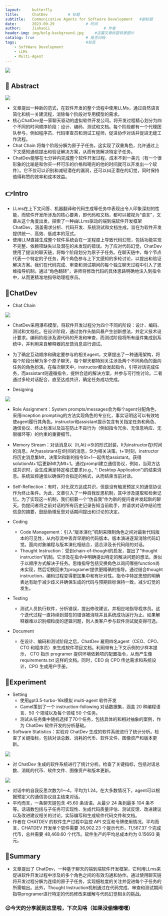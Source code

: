 ```yaml
---
layout:     butterfly
title:      ChatDev			# 标题 
subtitle:   Communicative Agents for Software Development   #副标题
date:       2023-09-29 				# 时间
author:     JiahaoLi 						# 作者
header-img: img/bolg-background.jpg 	#这篇文章标题背景图片
catalog: true 						# 是否归档
tags:								#标签
    - SoftWare Development
    - LLMs
    - Multi-Agent
---
```

![](https://cdn.jsdelivr.net/gh/JiahaoLi2003/ImgHosting/Img/2023-09-29-title.png)

## 📖 Abstract

![](https://cdn.jsdelivr.net/gh/JiahaoLi2003/ImgHosting/Img/2023-09-29-Abstract.png)

- 文章提出一种新的范式，在软件开发的整个流程中使用LLMs，通过自然语言简化和统一关建流程，消除每个阶段对专用模型的需求。
- 核心ChatDev是一家聊天驱动的虚拟软件开发公司。将开发过程精心划分为四个不同的时间顺序阶段：设计、编码、测试和文档。每个阶段都有一个代理团队参与，例如程序员、代码审查员和测试工程师，促进协作对话并促进无缝工作流程。
- Chat Chain 将每个阶段分解为原子子任务。这实现了双重角色，允许通过上下文感知通信提出和验证解决方案，从而有效解决特定子任务。
- ChatDev能够在七分钟内完成整个软件开发过程，成本不到一美元（有一个很形象的比喻是和你买一杯可乐的价格和喝完的他的时间就可以开发出一个软件）。它不仅可以识别和减轻潜在的漏洞，还可以纠正潜在的幻觉，同时保持值得称赞的效率和成本效益。

## 👉Intro

- LLms在上下文问答、机器翻译和代码生成等任务中表现出令人印象深刻的性能，而软件开发所涉及的核心要素，即代码和文档，都可以被视为“语言”，文章从这个角度出发，探索了一种由LLms驱动的端到端软件开发框架ChatDev，涵盖需求分析、代码开发、系统测试和文档生成，旨在为软件开发提供统一、高效、低成本的范式。
- 使用LLM直接生成整个软件系统会在一定程度上导致代码幻觉，包括功能实现不完整、依赖项缺失以及潜在的未发现的错误。为了应对代码幻觉，ChatDev 使用了提议的聊天链，将每个阶段划分为原子子任务。在聊天链中，每个节点代表一个特定的子任务，两个角色参与上下文感知的多轮讨论，以提出和验证解决方案。我们在代码完成、审查和测试期间的每个独立聊天过程中引入了思维指导机制。通过“角色翻转”，讲师将修改代码的具体思路明确地注入到指令中，从而更精准地指导助理程序员。

## 🤖ChatDev

- Chat Chain

![](https://cdn.jsdelivr.net/gh/JiahaoLi2003/ImgHosting/Img/2023-09-29-Chatchain.png)

  - ChatDev采用瀑布模型，将软件开发过程分为四个不同的阶段：设计、编码、测试和文档化。在设计阶段，通过协作头脑风暴产生创新想法，并定义技术设计要求。编码阶段涉及源代码的开发和审查，而测试阶段将所有组件集成到系统中，并利用来自解释器的反馈消息进行调试。
  - 为了确定互动顺序和确定要参与的相关agent，文章提出了一种通用架构，将每个阶段分解为多个原子聊天，每个聊天都特别关注涉及两个不同角色的面向任务的角色扮演。在每次聊天中，instructor都会发起指令，引导对话完成任务，而assistant则遵循指令，提供合适的解决方案，并参与可行性讨论。二者通过多轮对话配合，直至达成共识，确定任务成功完成。

- Designing

![](https://cdn.jsdelivr.net/gh/JiahaoLi2003/ImgHosting/Img/2023-09-29-Design.png)

  - Role Assignment：System prompts/messages会为每个agent分配角色，采用inception prompting的方法实现角色的专业化，事实证明这可以有效地使agent履行其角色。instructor和assistant提示包含有关指定任务和角色、通信协议、终止标准以及旨在防止不良行为（例如指令冗余、无信息响应、无限循环等）的约束的重要细节。
  
  - Memory Stream：对话消息以（It,At)->St的形式封装，It为instructor在t时间的消息，At为assistant在t时间的消息，St为相关决策。t+1时刻，instructor将历史消息集Mt，决策St和新的指令St+1一起传给assistant。获得solutionAt+1后更新Mt为Mt+1。通过prompt建立通信协议，例如，当双方达成共识时，会生成满足特定格式要求(e.g., “<MODALITY>: Desktop Application”)的结束消息。系统监控通信以确保符合指定的格式，从而结束当前对话。

  - Self-Reflection：有时，对化双方达成共识，但是没有触发预定义的通信协议作为终止条件。为此，文章引入了一种自我反思机制，其中涉及提取和检索记忆。为了实现这一机制，我们招募一个“伪自我”作为新的提问者并发起新的聊天。伪提问者将之前对话的所有历史记录告知当前助手，并请求对话中结论性信息的摘要，鼓励助理反思对话期间提出和讨论的决定。

- Coding
    - Code Management：引入“版本演化”机制来限制角色之间对最新代码版本的可见性，从内存流中丢弃早期的代码版本。版本演进逐渐消除代码幻觉。面向对象编程与版本演化相结合，适合涉及长代码段的对话。
    - Thought Instruction：受到chain-of-thought的启发，提出了“thought instruction”机制。它涉及在指令中明确提出特定的解决问题的想法，类似于以顺序方式解决子任务。思维指导包括交换角色以询问哪些function尚未实现，然后切换回来为programer提供更精确的指导。通过结合thought instruction，编码过程变得更加集中和有针对性。指令中特定思想的明确表达有助于减少歧义并确保生成的代码与预期目标保持一致，减少幻觉的发生。

- Testing
    - 测试人员执行软件，分析错误，提出修改建议，并相应地指导程序员。这个迭代过程一直持续到潜在的错误被消除并且系统成功运行为止。如果解释器难以识别细粒度的逻辑问题，则人类客户参与软件测试就变得可选。

- Document
    - 在设计、编码和测试阶段之后，ChatDev 雇用四名agent（CEO、CPO、CTO 和程序员）来生成软件项目文档。利用带有上下文示例的少样本提示， CTO 指示 programer 提供环境依赖项的配置指令，从而产生像 requirements.txt 这样的文档。同时，CEO 向 CPO 传达需求和系统设计，CPO 生成用户手册。

## 🧪Experiment

- Setting
    - 使用gpt3.5-turbo-16k模拟 multi-agent 软件开发
    - Camel策划了一个 instruction-following 对话数据集，涵盖 20 种编程语言、50 个领域以及每个领域 50 个任务。
    - 测试从任务集中随机选择了70个任务，包括具体的和相对抽象的案例，作为 ChatDev 软件开发的分析基础。
- Software Statistics：实验对 ChatDev 生成的软件系统进行了统计分析。检查了关键指标，包括对话总数、消耗的代币、软件文件、图像资产和版本更新。

![](https://cdn.jsdelivr.net/gh/JiahaoLi2003/ImgHosting/Img/2023-09-29-T1.png)

- 对 ChatDev 生成的软件系统进行了统计分析。检查了关键指标，包括对话总数、消耗的代币、软件文件、图像资产和版本更新。

![](https://cdn.jsdelivr.net/gh/JiahaoLi2003/ImgHosting/Img/2023-09-29-T2.png)

- 对话中的自我反思次数为1～4，平均为1.24。在大多数情况下，agent可以根据预定义的通信协议自主结束对话。
- 平均而言，一条聊天链包含 45.60 条话语，从最少 24 条到最多 104 条不等。话语数包括与子任务可实现性、生成代码质量评估、测试反馈、改进建议以及改进建议相关的讨论，实际编写和生成软件代码文件和文档。
- 作者在 CHATDEV 的软件生产过程中监控 API 交互和令牌使用情况。平均而言，CHATDEV 开发单个软件需要 36,902.23 个提示代币，11,567.37 个完成代币，总共需要 48,469.60 个代币。软件生产的平均总成本约为 0.15693 美元。

## 📑Summary

- 文章提出了 ChatDev，一种基于聊天的端到端软件开发框架，它利用LLms来促进软件开发过程中涉及的多个角色之间的有效沟通和协作。通过使用聊天链将开发过程分解为连续的原子子任务，实现细粒度的关注并促进每个子任务的所需输出。此外，Thought Instruction机制通过在代码完成、审查和测试期间指导programer进行特定的代码修改来缓解与代码幻觉相关的挑战。

### 😉今天的分享就到这里啦，下次见咯（如果没偷懒嘿嘿）
